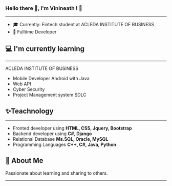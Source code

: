 ### Hello there 👋, I'm Vinineath ! 🦋
<hr>
<ul>
    <li>🎓 Currently: Fintech student at ACLEDA INSTITUTE OF BUSINESS</li>
    <li>🏢 Fulltime Developer</li>
</ul>
<h2>💻 I'm currently learning</h2>
<hr>
<p>ACLEDA INSTITUTE OF BUSINESS</p>
<ul>
    <li>Mobile Developer Android with Java</li>
    <li>Web API</li>
    <li>Cyber Security</li>
    <li>Project Management system SDLC</li>
</ul>
<h2>✨Teachnology</h2>
<hr>
<ul>
    <li>Fronted developer using <b>HTML, CSS, Jquery, Bootstrap</b></li>
    <li>Backend developer using <b>C#, Django</b></li>
    <li>Relational Database <b>Ms.SQL, Oracle, MySQL</b></li>
    <li>Programming Languages <b>C++, C#, Java, Python</b></li>
</ul>
<h2>🌙 About Me</h2>
<p>Passionate about learning and sharing to others.</p>
<hr>

<!--
**VuthVinineath/VuthVinineath** is a ✨ _special_ ✨ repository because its `README.md` (this file) appears on your GitHub profile.

Here are some ideas to get you started:

- 🔭 I’m currently working on ...
- 🌱 I’m currently learning ...
- 👯 I’m looking to collaborate on ...
- 🤔 I’m looking for help with ...
- 💬 Ask me about ...
- 📫 How to reach me: ...
- 😄 Pronouns: ...
- ⚡ Fun fact: ...
-->
